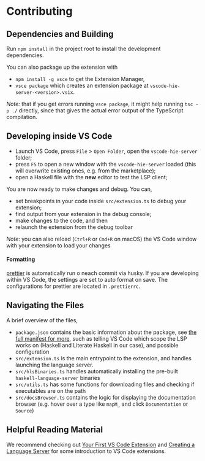 # Contributing

## Dependencies and Building

Run `npm install` in the project root to install the development dependencies.

You can also package up the extension with

- `npm install -g vsce` to get the Extension Manager,
- `vsce package` which creates an extension package at `vscode-hie-server-<version>.vsix`.

_Note:_ that if you get errors running `vsce package`, it might help running `tsc -p ./` directly, since that gives the actual error output of the TypeScript compilation.

## Developing inside VS Code

- Launch VS Code, press `File` > `Open Folder`, open the `vscode-hie-server` folder;
- press `F5` to open a new window with the `vscode-hie-server` loaded (this will overwrite existing ones, e.g. from the marketplace);
- open a Haskell file with the **new** editor to test the LSP client;

You are now ready to make changes and debug. You can,

- set breakpoints in your code inside `src/extension.ts` to debug your extension;
- find output from your extension in the debug console;
- make changes to the code, and then
- relaunch the extension from the debug toolbar

_Note_: you can also reload (`Ctrl+R` or `Cmd+R` on macOS) the VS Code window with your extension to load your changes

#### Formatting

[prettier](https://prettier.io) is automatically run o neach commit via husky. If you are developing within VS Code, the settings are set to auto format on save.
The configurations for prettier are located in `.prettierrc`.

## Navigating the Files

A brief overview of the files,

- `package.json` contains the basic information about the package, see [the full manifest for more](https://code.visualstudio.com/docs/extensionAPI/extension-manifest), such as telling VS Code which scope the LSP works on (Haskell and Literate Haskell in our case), and possible configuration
- `src/extension.ts` is the main entrypoint to the extension, and handles launching the language server.
- `src/hlsBinaries.ts` handles automatically installing the pre-built `haskell-language-server` binaries
- `src/utils.ts` has some functions for downloading files and checking if executables are on the path
- `src/docsBrowser.ts` contains the logic for displaying the documentation browser (e.g. hover over a type like `mapM_` and click `Documentation` or `Source`)

## Helpful Reading Material

We recommend checking out [Your First VS Code Extension](https://code.visualstudio.com/docs/extensions/example-hello-world) and [Creating a Language Server](https://code.visualstudio.com/docs/extensions/example-language-server) for some introduction to VS Code extensions.
